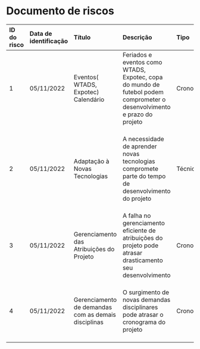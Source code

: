 # Documento de riscos

|  ID do risco  | Data de identificação | Título | Descrição | Tipo | Impacto | Probabilidade | Magnitude | Dono | Estratégia de mitigação |
|:--------------|:----------------------|:-------|:----------|:-----|:--------|:--------------|:----------|:-----|:------------------------|
| 1 | 05/11/2022 | Eventos( WTADS, Expotec) Calendário | Feriados e eventos como WTADS, Expotec, copa do mundo de futebol podem comprometer o desenvolvimento e prazo do projeto | Cronograma |  **`3.00`** | **`90%`**  | **`2.00`** | Todos os membros do Dailyschedule | Organizar o cronograma, adiantar atividades e usar turnos do dia que geralmente não estão disponíveis |
| 2 | 05/11/2022 | Adaptação à Novas Tecnologias | A necessidade de aprender novas tecnologias compromete parte do tempo de desenvolvimento do projeto | Técnico/Cronograma | **`5.00`** |  **`60%`** | **`4.5`** | Todos os membros do Dailyschedule | Dividir as tarefas de modo que os integrantes possam aplicar seus pré-conhecimentos paralelamente ao estudo de novas tecnologias |
| 3 | 05/11/2022 | Gerenciamento das Atribuições do Projeto | A falha no gerenciamento eficiente de atribuições do projeto pode atrasar drasticamento seu desenvolvimento | Cronograma | **`4.00`** |  **`50%`** | **`4.00`** | Todos os membros do Dailyschedule  | Revisar o gerenciamento feito das atribuições e manter a comunicação da equipe |
| 4 | 05/11/2022 | Gerenciamento de demandas com as demais disciplinas | O surgimento de novas demandas disciplinares pode atrasar o cronograma do projeto | Cronograma | **`4.00`** |  **`50%`** | **`4.00`** | Todos os membros do Dailyschedule  | Manter a comunicação da equipe e se necessário realocar atribuições a outros membros |
